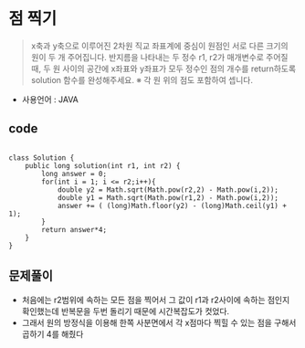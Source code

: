 # 점 찍기
>x축과 y축으로 이루어진 2차원 직교 좌표계에 중심이 원점인 서로 다른 크기의 원이 두 개 주어집니다. 반지름을 나타내는 두 정수 r1, r2가 매개변수로 주어질 때, 두 원 사이의 공간에 x좌표와 y좌표가 모두 정수인 점의 개수를 return하도록 solution 함수를 완성해주세요.
※ 각 원 위의 점도 포함하여 셉니다.
- 사용언어 : JAVA

## code
<pre><code>
class Solution {
    public long solution(int r1, int r2) {
        long answer = 0;
        for(int i = 1; i <= r2;i++){
            double y2 = Math.sqrt(Math.pow(r2,2) - Math.pow(i,2));
            double y1 = Math.sqrt(Math.pow(r1,2) - Math.pow(i,2));
            answer += ( (long)Math.floor(y2) - (long)Math.ceil(y1) + 1);
        }
        return answer*4;
    }
}
</code></pre>

## 문제풀이
- 처음에는 r2범위에 속하는 모든 점을 찍어서 그 값이 r1과 r2사이에 속하는 점인지 확인했는데 반복문을 두번 돌리기 때문에 시간복잡도가 컷었다.
- 그래서 원의 방정식을 이용해 한쪽 사분면에서 각 x점마다 찍힐 수 있는 점을 구해서 곱하기 4를 해줬다
